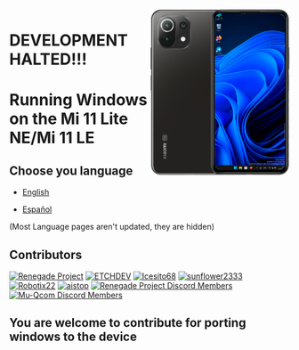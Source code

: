 <img align="right" src="./lisa.png " width="250" alt="Windows 11 Running On a Mi 11 Lite NE">

# DEVELOPMENT HALTED!!!

# Running Windows on the Mi 11 Lite NE/Mi 11 LE

## Choose you language

- [English](language/english.md)

- [Español](language/español.md)

(Most Language pages aren't updated, they are hidden)
<!---

- [简体中文](language/简体中文.md)

- [Русский](language/русский.md)

- [Polski](language/polski.md)
-->
## Contributors

[<img alt="Renegade Project" src="https://images.weserv.nl/?url=https://avatars.githubusercontent.com/u/63859504?s=200&v=4&w=45&fit=cover&mask=circle&maxage=7d" />](https://github.com/edk2-porting)
[<img alt="ETCHDEV" src="https://images.weserv.nl/?url=https://avatars.githubusercontent.com/u/62027777?v=4&w=45&fit=cover&mask=circle&maxage=7d" />](https://github.com/ETCHDEV)
[<img alt="Icesito68" src="https://images.weserv.nl/?url=https://avatars.githubusercontent.com/u/113939920?v=4&w=45&fit=cover&mask=circle&maxage=7d" />](https://github.com/Icesito68)
[<img alt="sunflower2333" src="https://images.weserv.nl/?url=https://avatars.githubusercontent.com/u/54024877?v=4&w=45&fit=cover&mask=circle&maxage=7d" />](https://github.com/sunflower2333)
[<img alt="Robotix22" src="https://images.weserv.nl/?url=https://avatars.githubusercontent.com/u/98209628?v=4&w=45&fit=cover&mask=circle&maxage=7d" />](https://github.com/Robotix22)
[<img alt="aistop" src="https://images.weserv.nl/?url=https://avatars.githubusercontent.com/u/106827114?v=4&w=45&fit=cover&mask=circle&maxage=7d" />](https://github.com/AistopGit)
[<img alt="Renegade Project Discord Members" src="https://images.weserv.nl/?url=https://cdn.discordapp.com/icons/736563593058713690/68f67bfddf4390b11effc99917b16338.webp?size=256&w=45&fit=cover&mask=circle&maxage=7d" />](https://discord.gg/XXBWfag)
[<img alt="Mu-Qcom Discord Members" src="https://images.weserv.nl/?url=https://cdn.discordapp.com/icons/998225064984059904/737ba866d11ade83389190a32c0983c3.webp?size=240&w=45&fit=cover&mask=circle&maxage=7d" />](https://discord.gg/Dx2QgMx7Sv)

## You are welcome to contribute for porting windows to the device
